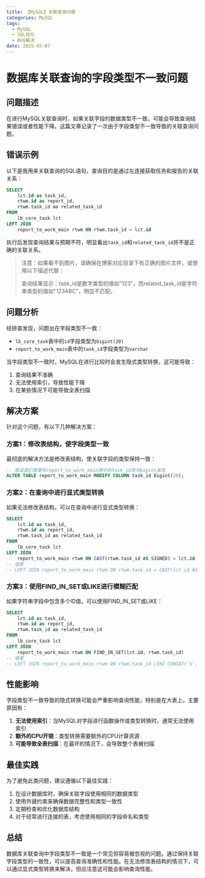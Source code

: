 ```yaml
---
title: 【MySQL】关联查询问题
categories: MySQL
tags:
  - MySQL
  - SQL优化
  - BUG解决
date: 2025-05-07
---
```


# 数据库关联查询的字段类型不一致问题

## 问题描述

在进行MySQL关联查询时，如果关联字段的数据类型不一致，可能会导致查询结果错误或者性能下降。这篇文章记录了一次由于字段类型不一致导致的关联查询问题。

## 错误示例

以下是我用来关联查询的SQL语句，查询目的是通过左连接获取任务和报告的关联关系：

```sql
SELECT 
    lct.id as task_id,
    rtwm.id as report_id,
    rtwm.task_id as related_task_id 
FROM 
    lb_core_task lct 
LEFT JOIN 
    report_to_work_main rtwm ON rtwm.task_id = lct.id
```

执行后发现查询结果与预期不符，明显看出`task_id`和`related_task_id`并不是正确的关联关系。

> 注意：如果看不到图片，请确保在博客对应目录下有正确的图片文件，或使用以下描述代替：
> 
> 查询结果显示：task_id是数字类型的值如"123"，而related_task_id是字符串类型的值如"123ABC"，明显不匹配。

## 问题分析

经排查发现，问题出在字段类型不一致：

- `lb_core_task`表中的`id`字段类型为`bigint(20)`
- `report_to_work_main`表中的`task_id`字段类型为`varchar`

当字段类型不一致时，MySQL在进行比较时会发生隐式类型转换，这可能导致：

1. 查询结果不准确
2. 无法使用索引，导致性能下降
3. 在某些情况下可能导致全表扫描

## 解决方案

针对这个问题，有以下几种解决方案：

### 方案1：修改表结构，使字段类型一致

最彻底的解决方法是修改表结构，使关联字段的类型保持一致：

```sql
-- 假设我们需要将report_to_work_main表中的task_id改为bigint类型
ALTER TABLE report_to_work_main MODIFY COLUMN task_id bigint(20);
```

### 方案2：在查询中进行显式类型转换

如果无法修改表结构，可以在查询中进行显式类型转换：

```sql
SELECT 
    lct.id as task_id,
    rtwm.id as report_id,
    rtwm.task_id as related_task_id 
FROM 
    lb_core_task lct 
LEFT JOIN 
    report_to_work_main rtwm ON CAST(rtwm.task_id AS SIGNED) = lct.id
-- 或者
-- LEFT JOIN report_to_work_main rtwm ON rtwm.task_id = CAST(lct.id AS CHAR)
```

### 方案3：使用FIND_IN_SET或LIKE进行模糊匹配

如果字符串字段中包含多个ID值，可以使用FIND_IN_SET或LIKE：

```sql
SELECT 
    lct.id as task_id,
    rtwm.id as report_id,
    rtwm.task_id as related_task_id 
FROM 
    lb_core_task lct 
LEFT JOIN 
    report_to_work_main rtwm ON FIND_IN_SET(lct.id, rtwm.task_id)
-- 或者
-- LEFT JOIN report_to_work_main rtwm ON rtwm.task_id LIKE CONCAT('%', lct.id, '%')
```

## 性能影响

字段类型不一致导致的隐式转换可能会严重影响查询性能，特别是在大表上。主要原因有：

1. **无法使用索引**：当MySQL对字段进行函数操作或类型转换时，通常无法使用索引
2. **额外的CPU开销**：类型转换需要额外的CPU计算资源
3. **可能导致全表扫描**：在最坏的情况下，会导致整个表被扫描

## 最佳实践

为了避免此类问题，建议遵循以下最佳实践：

1. 在设计数据库时，确保关联字段使用相同的数据类型
2. 使用外键约束来确保数据完整性和类型一致性
3. 定期检查和优化数据库结构
4. 对于经常进行连接的表，考虑使用相同的字段命名和类型

## 总结

数据库关联查询中字段类型不一致是一个常见但容易被忽视的问题。通过保持关联字段类型的一致性，可以提高查询准确性和性能。在无法修改表结构的情况下，可以通过显式类型转换来解决，但应注意这可能会影响查询性能。